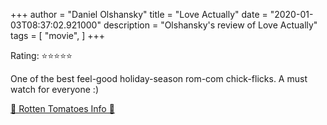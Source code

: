 +++
author = "Daniel Olshansky"
title = "Love Actually"
date = "2020-01-03T08:37:02.921000"
description = "Olshansky's review of Love Actually"
tags = [
    "movie",
]
+++

Rating: ⭐⭐⭐⭐⭐

One of the best feel-good holiday-season rom-com chick-flicks. A must watch for everyone :)

[🍅 Rotten Tomatoes Info 🍅](https://www.rottentomatoes.com//m/love_actually)